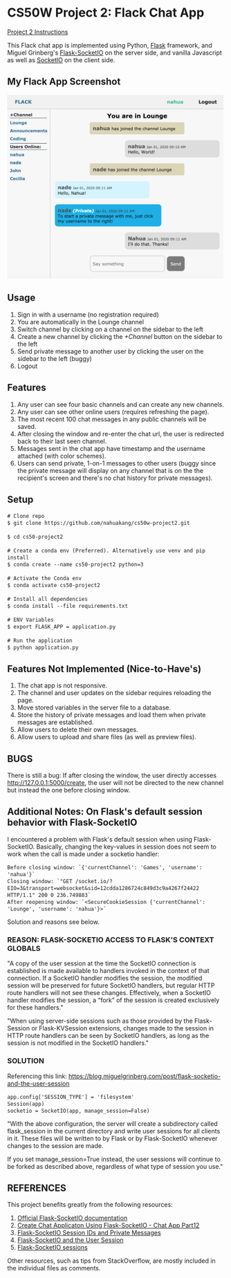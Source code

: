# CS50W Project 2: Flack Chat App

[Project 2 Instructions](https://docs.cs50.net/ocw/web/projects/2/project2.html)

This Flack chat app is implemented using Python, [Flask](https://www.palletsprojects.com/p/flask/) framework, and Miguel Grinberg's [Flask-SocketIO](https://flask-socketio.readthedocs.io/en/latest/) on the server side, and vanilla Javascript as well as [SocketIO](https://socket.io/) on the client side.

## My Flack App Screenshot
<img src="https://github.com/nahuakang/cs50w-project2/blob/master/static/screenshot.png" width="500">

## Usage
1. Sign in with a username (no registration required)
2. You are automatically in the Lounge channel
3. Switch channel by clicking on a channel on the sidebar to the left
4. Create a new channel by clicking the *+Channel* button on the sidebar to the left
5. Send private message to another user by clicking the user on the sidebar to the left (buggy)
6. Logout

## Features
1. Any user can see four basic channels and can create any new channels.
2. Any user can see other online users (requires refreshing the page).
3. The most recent 100 chat messages in any public channels will be saved.
4. After closing the window and re-enter the chat url, the user is redirected back to their last seen channel.
5. Messages sent in the chat app have timestamp and the username attached (with color schemes).
6. Users can send private, 1-on-1 messages to other users (buggy since the private message will display on any channel that is on the the recipient's screen and there's no chat history for private messages).

## Setup
```
# Clone repo
$ git clone https://github.com/nahuakang/cs50w-project2.git

$ cd cs50-project2

# Create a conda env (Preferred). Alternatively use venv and pip install
$ conda create --name cs50-project2 python=3

# Activate the Conda env
$ conda activate cs50-project2

# Install all dependencies
$ conda install --file requirements.txt

# ENV Variables
$ export FLASK_APP = application.py

# Run the application
$ python application.py
```

## Features Not Implemented (Nice-to-Have's)
1. The chat app is not responsive.
2. The channel and user updates on the sidebar requires reloading the page.
3. Move stored variables in the server file to a database.
4. Store the history of private messages and load them when private messages are established.
5. Allow users to delete their own messages.
6. Allow users to upload and share files (as well as preview files).

## BUGS
There is still a bug:
If after closing the window, the user directly accesses http://127.0.0.1:5000/create,
the user will not be directed to the new channel but instead the one before closing window.

## Additional Notes: On Flask's default session behavior with Flask-SocketIO
I encountered a problem with Flask's default session when using Flask-SocketIO. Basically, changing the key-values in session does not seem to work when the call is made under a socketio handler:
```
Before closing window: `{'currentChannel': 'Games', 'username': 'nahua'}`
Closing window: `"GET /socket.io/?EIO=3&transport=websocket&sid=12cdda1286724c849d3c9a4267f24422 HTTP/1.1" 200 0 236.749883`
After reopening window: `<SecureCookieSession {'currentChannel': 'Lounge', 'username': 'nahua'}>`
```

Solution and reasons see below.

### REASON: FLASK-SOCKETIO ACCESS TO FLASK'S CONTEXT GLOBALS
"A copy of the user session at the time the SocketIO connection is established is
made available to handlers invoked in the context of that connection. If a SocketIO
handler modifies the session, the modified session will be preserved for future
SocketIO handlers, but regular HTTP route handlers will not see these changes.
Effectively, when a SocketIO handler modifies the session, a “fork” of the session
is created exclusively for these handlers."

"When using server-side sessions such as those provided by the Flask-Session or
Flask-KVSession extensions, changes made to the session in HTTP route handlers can
be seen by SocketIO handlers, as long as the session is not modified in the SocketIO handlers."

### SOLUTION
Referencing this link: https://blog.miguelgrinberg.com/post/flask-socketio-and-the-user-session
```
app.config['SESSION_TYPE'] = 'filesystem'
Session(app)
socketio = SocketIO(app, manage_session=False)
```
"With the above configuration, the server will create a subdirectory called flask_session in the
current directory and write user sessions for all clients in it. These files will be written to
by Flask or by Flask-SocketIO whenever changes to the session are made.

If you set manage_session=True instead, the user sessions will continue to be forked as described
above, regardless of what type of session you use."

## REFERENCES
This project benefits greatly from the following resources:
1. [Official Flask-SocketIO documentation](https://flask-socketio.readthedocs.io/en/stable/)
2. [Create Chat Applicaton Using Flask-SocketIO - Chat App Part12](https://www.youtube.com/watch?v=zQDzNNt6xd4)
3. [Flask-SocketIO Session IDs and Private Messages](https://www.youtube.com/watch?v=mX7hPZidPPY)
4. [Flask-SocketIO and the User Session](https://blog.miguelgrinberg.com/post/flask-socketio-and-the-user-session)
5. [Flask-SocketIO sessions](https://github.com/miguelgrinberg/Flask-SocketIO/blob/master/example/sessions.py)

Other resources, such as tips from StackOverflow, are mostly included in the individual files as comments.